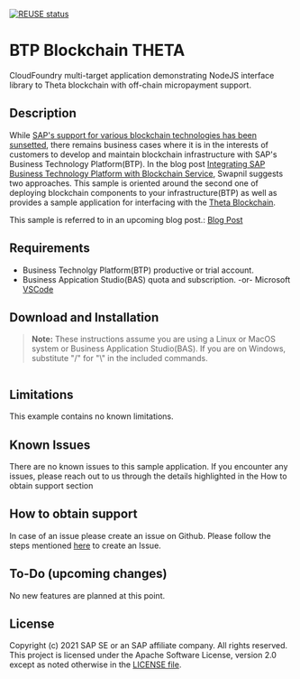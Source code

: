 [![REUSE status](https://api.reuse.software/badge/github.com/SAP-samples/btp-blockchain-theta)](https://api.reuse.software/info/github.com/SAP-samples/btp-blockchain-theta)

# BTP Blockchain THETA
CloudFoundry multi-target application demonstrating NodeJS interface library to Theta blockchain with off-chain micropayment support.

## Description

While [SAP's support for various blockchain technologies has been sunsetted](https://blogs.sap.com/2020/08/19/sunset-of-all-multichain-and-quorum-services-on-the-sap-cloud-platform/), there remains business cases where it is in the interests of customers to develop and maintain blockchain infrastructure with SAP's Business Technology Platform(BTP).  In the blog post [Integrating SAP Business Technology Platform with Blockchain Service](https://blogs.sap.com/2021/02/09/integrating-sap-business-technology-platform-with-blockchain-service/), Swapnil suggests two approaches.  This sample is oriented around the second one of deploying blockchain components to your infrastructure(BTP) as well as provides a sample application for interfacing with the [Theta Blockchain](https://www.thetatoken.org/).

This sample is referred to in an upcoming blog post.: [Blog Post](https://people.sap.com/andrew.lunde#content:blogposts)

## Requirements

- Business Technolgy Platform(BTP) productive or trial account.
- Business Appication Studio(BAS) quota and subscription. -or- Microsoft [VSCode](https://code.visualstudio.com/)


## Download and Installation

>  **Note:**  These instructions assume you are using a Linux or MacOS system or Business Application Studio(BAS).  If you are on Windows, substitute "/" for "\\" in the included commands.

```
```


## Limitations

This example contains no known limitations.

## Known Issues

There are no known issues to this sample application. If you encounter any issues, please reach out to us through the details highlighted in the How to obtain support section

## How to obtain support

In case of an issue please create an issue on Github.
Please follow the steps mentioned [here](https://help.github.com/articles/creating-an-issue/) to create an Issue.

## To-Do (upcoming changes)

No new features are planned at this point.

## License
Copyright (c) 2021 SAP SE or an SAP affiliate company. All rights reserved. This project is licensed under the Apache Software License, version 2.0 except as noted otherwise in the [LICENSE file](LICENSES/Apache-2.0.txt).
